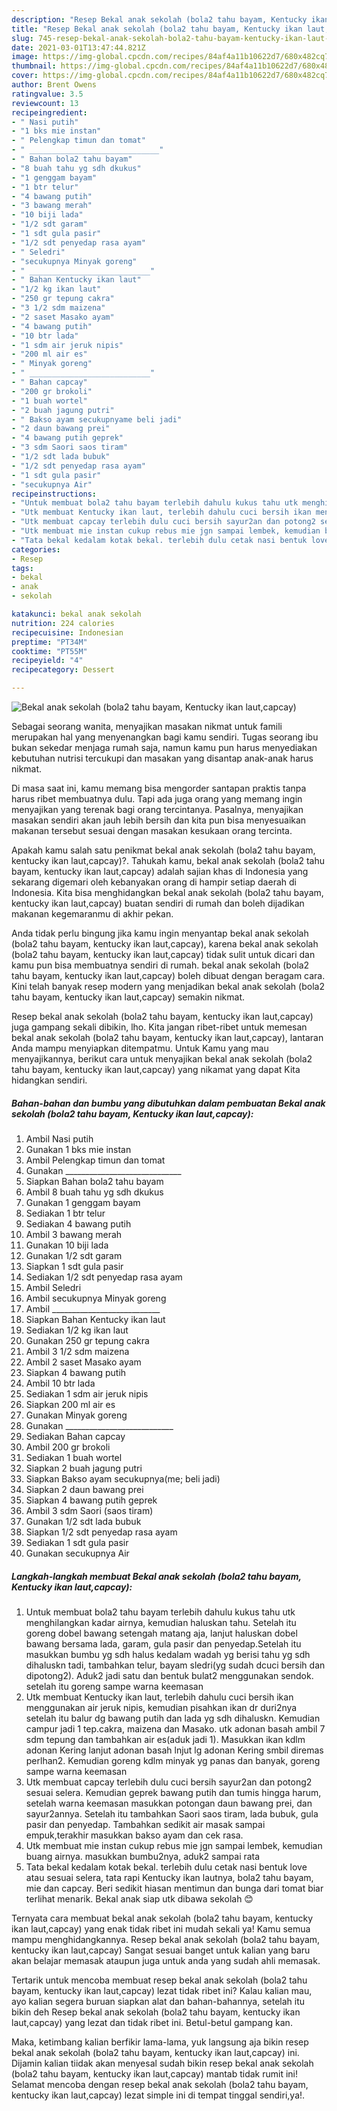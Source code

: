 ```yaml
---
description: "Resep Bekal anak sekolah (bola2 tahu bayam, Kentucky ikan laut,capcay) yang enak Untuk Jualan"
title: "Resep Bekal anak sekolah (bola2 tahu bayam, Kentucky ikan laut,capcay) yang enak Untuk Jualan"
slug: 745-resep-bekal-anak-sekolah-bola2-tahu-bayam-kentucky-ikan-laut-capcay-yang-enak-untuk-jualan
date: 2021-03-01T13:47:44.821Z
image: https://img-global.cpcdn.com/recipes/84af4a11b10622d7/680x482cq70/bekal-anak-sekolah-bola2-tahu-bayam-kentucky-ikan-lautcapcay-foto-resep-utama.jpg
thumbnail: https://img-global.cpcdn.com/recipes/84af4a11b10622d7/680x482cq70/bekal-anak-sekolah-bola2-tahu-bayam-kentucky-ikan-lautcapcay-foto-resep-utama.jpg
cover: https://img-global.cpcdn.com/recipes/84af4a11b10622d7/680x482cq70/bekal-anak-sekolah-bola2-tahu-bayam-kentucky-ikan-lautcapcay-foto-resep-utama.jpg
author: Brent Owens
ratingvalue: 3.5
reviewcount: 13
recipeingredient:
- " Nasi putih"
- "1 bks mie instan"
- " Pelengkap timun dan tomat"
- " _____________________________"
- " Bahan bola2 tahu bayam"
- "8 buah tahu yg sdh dkukus"
- "1 genggam bayam"
- "1 btr telur"
- "4 bawang putih"
- "3 bawang merah"
- "10 biji lada"
- "1/2 sdt garam"
- "1 sdt gula pasir"
- "1/2 sdt penyedap rasa ayam"
- " Seledri"
- "secukupnya Minyak goreng"
- " ___________________________"
- " Bahan Kentucky ikan laut"
- "1/2 kg ikan laut"
- "250 gr tepung cakra"
- "3 1/2 sdm maizena"
- "2 saset Masako ayam"
- "4 bawang putih"
- "10 btr lada"
- "1 sdm air jeruk nipis"
- "200 ml air es"
- " Minyak goreng"
- " ___________________________"
- " Bahan capcay"
- "200 gr brokoli"
- "1 buah wortel"
- "2 buah jagung putri"
- " Bakso ayam secukupnyame beli jadi"
- "2 daun bawang prei"
- "4 bawang putih geprek"
- "3 sdm Saori saos tiram"
- "1/2 sdt lada bubuk"
- "1/2 sdt penyedap rasa ayam"
- "1 sdt gula pasir"
- "secukupnya Air"
recipeinstructions:
- "Untuk membuat bola2 tahu bayam terlebih dahulu kukus tahu utk menghilangkan kadar airnya, kemudian haluskan tahu. Setelah itu goreng dobel bawang setengah matang aja, lanjut haluskan dobel bawang bersama lada, garam, gula pasir dan penyedap.Setelah itu masukkan bumbu yg sdh halus kedalam wadah yg berisi tahu yg sdh dihaluskn tadi, tambahkan telur, bayam sledri(yg sudah dcuci bersih dan dipotong2). Aduk2 jadi satu dan bentuk bulat2 menggunakan sendok. setelah itu goreng sampe warna keemasan"
- "Utk membuat Kentucky ikan laut, terlebih dahulu cuci bersih ikan menggunakan air jeruk nipis, kemudian pisahkan ikan dr duri2nya setelah itu balur dg bawang putih dan lada yg sdh dihaluskn. Kemudian campur jadi 1 tep.cakra, maizena dan Masako. utk adonan basah ambil 7 sdm tepung dan tambahkan air es(aduk jadi 1). Masukkan ikan kdlm adonan Kering lanjut adonan basah lnjut lg adonan Kering smbil diremas perlhan2. Kemudian goreng kdlm minyak yg panas dan banyak, goreng sampe warna keemasan"
- "Utk membuat capcay terlebih dulu cuci bersih sayur2an dan potong2 sesuai selera. Kemudian geprek bawang putih dan tumis hingga harum, setelah warna keemasan masukkan potongan daun bawang prei, dan sayur2annya. Setelah itu tambahkan Saori saos tiram, lada bubuk, gula pasir dan penyedap. Tambahkan sedikit air masak sampai empuk,terakhir masukkan bakso ayam dan cek rasa."
- "Utk membuat mie instan cukup rebus mie jgn sampai lembek, kemudian buang airnya. masukkan bumbu2nya, aduk2 sampai rata"
- "Tata bekal kedalam kotak bekal. terlebih dulu cetak nasi bentuk love atau sesuai selera, tata rapi Kentucky ikan lautnya, bola2 tahu bayam, mie dan capcay. Beri sedikit hiasan mentimun dan bunga dari tomat biar terlihat menarik. Bekal anak siap utk dibawa sekolah 😊"
categories:
- Resep
tags:
- bekal
- anak
- sekolah

katakunci: bekal anak sekolah 
nutrition: 224 calories
recipecuisine: Indonesian
preptime: "PT34M"
cooktime: "PT55M"
recipeyield: "4"
recipecategory: Dessert

---
```



![Bekal anak sekolah (bola2 tahu bayam, Kentucky ikan laut,capcay)](https://img-global.cpcdn.com/recipes/84af4a11b10622d7/680x482cq70/bekal-anak-sekolah-bola2-tahu-bayam-kentucky-ikan-lautcapcay-foto-resep-utama.jpg)

Sebagai seorang wanita, menyajikan masakan nikmat untuk famili merupakan hal yang menyenangkan bagi kamu sendiri. Tugas seorang ibu bukan sekedar menjaga rumah saja, namun kamu pun harus menyediakan kebutuhan nutrisi tercukupi dan masakan yang disantap anak-anak harus nikmat.

Di masa  saat ini, kamu memang bisa mengorder santapan praktis tanpa harus ribet membuatnya dulu. Tapi ada juga orang yang memang ingin menyajikan yang terenak bagi orang tercintanya. Pasalnya, menyajikan masakan sendiri akan jauh lebih bersih dan kita pun bisa menyesuaikan makanan tersebut sesuai dengan masakan kesukaan orang tercinta. 



Apakah kamu salah satu penikmat bekal anak sekolah (bola2 tahu bayam, kentucky ikan laut,capcay)?. Tahukah kamu, bekal anak sekolah (bola2 tahu bayam, kentucky ikan laut,capcay) adalah sajian khas di Indonesia yang sekarang digemari oleh kebanyakan orang di hampir setiap daerah di Indonesia. Kita bisa menghidangkan bekal anak sekolah (bola2 tahu bayam, kentucky ikan laut,capcay) buatan sendiri di rumah dan boleh dijadikan makanan kegemaranmu di akhir pekan.

Anda tidak perlu bingung jika kamu ingin menyantap bekal anak sekolah (bola2 tahu bayam, kentucky ikan laut,capcay), karena bekal anak sekolah (bola2 tahu bayam, kentucky ikan laut,capcay) tidak sulit untuk dicari dan kamu pun bisa membuatnya sendiri di rumah. bekal anak sekolah (bola2 tahu bayam, kentucky ikan laut,capcay) boleh dibuat dengan beragam cara. Kini telah banyak resep modern yang menjadikan bekal anak sekolah (bola2 tahu bayam, kentucky ikan laut,capcay) semakin nikmat.

Resep bekal anak sekolah (bola2 tahu bayam, kentucky ikan laut,capcay) juga gampang sekali dibikin, lho. Kita jangan ribet-ribet untuk memesan bekal anak sekolah (bola2 tahu bayam, kentucky ikan laut,capcay), lantaran Anda mampu menyiapkan ditempatmu. Untuk Kamu yang mau menyajikannya, berikut cara untuk menyajikan bekal anak sekolah (bola2 tahu bayam, kentucky ikan laut,capcay) yang nikamat yang dapat Kita hidangkan sendiri.

<!--inarticleads1-->

##### Bahan-bahan dan bumbu yang dibutuhkan dalam pembuatan Bekal anak sekolah (bola2 tahu bayam, Kentucky ikan laut,capcay):

1. Ambil  Nasi putih
1. Gunakan 1 bks mie instan
1. Ambil  Pelengkap timun dan tomat
1. Gunakan  _____________________________
1. Siapkan  Bahan bola2 tahu bayam
1. Ambil 8 buah tahu yg sdh dkukus
1. Gunakan 1 genggam bayam
1. Sediakan 1 btr telur
1. Sediakan 4 bawang putih
1. Ambil 3 bawang merah
1. Gunakan 10 biji lada
1. Gunakan 1/2 sdt garam
1. Siapkan 1 sdt gula pasir
1. Sediakan 1/2 sdt penyedap rasa ayam
1. Ambil  Seledri
1. Ambil secukupnya Minyak goreng
1. Ambil  ___________________________
1. Siapkan  Bahan Kentucky ikan laut
1. Sediakan 1/2 kg ikan laut
1. Gunakan 250 gr tepung cakra
1. Ambil 3 1/2 sdm maizena
1. Ambil 2 saset Masako ayam
1. Siapkan 4 bawang putih
1. Ambil 10 btr lada
1. Sediakan 1 sdm air jeruk nipis
1. Siapkan 200 ml air es
1. Gunakan  Minyak goreng
1. Gunakan  ___________________________
1. Sediakan  Bahan capcay
1. Ambil 200 gr brokoli
1. Sediakan 1 buah wortel
1. Siapkan 2 buah jagung putri
1. Siapkan  Bakso ayam secukupnya(me; beli jadi)
1. Siapkan 2 daun bawang prei
1. Siapkan 4 bawang putih geprek
1. Ambil 3 sdm Saori (saos tiram)
1. Gunakan 1/2 sdt lada bubuk
1. Siapkan 1/2 sdt penyedap rasa ayam
1. Sediakan 1 sdt gula pasir
1. Gunakan secukupnya Air




<!--inarticleads2-->

##### Langkah-langkah membuat Bekal anak sekolah (bola2 tahu bayam, Kentucky ikan laut,capcay):

1. Untuk membuat bola2 tahu bayam terlebih dahulu kukus tahu utk menghilangkan kadar airnya, kemudian haluskan tahu. Setelah itu goreng dobel bawang setengah matang aja, lanjut haluskan dobel bawang bersama lada, garam, gula pasir dan penyedap.Setelah itu masukkan bumbu yg sdh halus kedalam wadah yg berisi tahu yg sdh dihaluskn tadi, tambahkan telur, bayam sledri(yg sudah dcuci bersih dan dipotong2). Aduk2 jadi satu dan bentuk bulat2 menggunakan sendok. setelah itu goreng sampe warna keemasan
1. Utk membuat Kentucky ikan laut, terlebih dahulu cuci bersih ikan menggunakan air jeruk nipis, kemudian pisahkan ikan dr duri2nya setelah itu balur dg bawang putih dan lada yg sdh dihaluskn. Kemudian campur jadi 1 tep.cakra, maizena dan Masako. utk adonan basah ambil 7 sdm tepung dan tambahkan air es(aduk jadi 1). Masukkan ikan kdlm adonan Kering lanjut adonan basah lnjut lg adonan Kering smbil diremas perlhan2. Kemudian goreng kdlm minyak yg panas dan banyak, goreng sampe warna keemasan
1. Utk membuat capcay terlebih dulu cuci bersih sayur2an dan potong2 sesuai selera. Kemudian geprek bawang putih dan tumis hingga harum, setelah warna keemasan masukkan potongan daun bawang prei, dan sayur2annya. Setelah itu tambahkan Saori saos tiram, lada bubuk, gula pasir dan penyedap. Tambahkan sedikit air masak sampai empuk,terakhir masukkan bakso ayam dan cek rasa.
1. Utk membuat mie instan cukup rebus mie jgn sampai lembek, kemudian buang airnya. masukkan bumbu2nya, aduk2 sampai rata
1. Tata bekal kedalam kotak bekal. terlebih dulu cetak nasi bentuk love atau sesuai selera, tata rapi Kentucky ikan lautnya, bola2 tahu bayam, mie dan capcay. Beri sedikit hiasan mentimun dan bunga dari tomat biar terlihat menarik. Bekal anak siap utk dibawa sekolah 😊




Ternyata cara membuat bekal anak sekolah (bola2 tahu bayam, kentucky ikan laut,capcay) yang enak tidak ribet ini mudah sekali ya! Kamu semua mampu menghidangkannya. Resep bekal anak sekolah (bola2 tahu bayam, kentucky ikan laut,capcay) Sangat sesuai banget untuk kalian yang baru akan belajar memasak ataupun juga untuk anda yang sudah ahli memasak.

Tertarik untuk mencoba membuat resep bekal anak sekolah (bola2 tahu bayam, kentucky ikan laut,capcay) lezat tidak ribet ini? Kalau kalian mau, ayo kalian segera buruan siapkan alat dan bahan-bahannya, setelah itu bikin deh Resep bekal anak sekolah (bola2 tahu bayam, kentucky ikan laut,capcay) yang lezat dan tidak ribet ini. Betul-betul gampang kan. 

Maka, ketimbang kalian berfikir lama-lama, yuk langsung aja bikin resep bekal anak sekolah (bola2 tahu bayam, kentucky ikan laut,capcay) ini. Dijamin kalian tiidak akan menyesal sudah bikin resep bekal anak sekolah (bola2 tahu bayam, kentucky ikan laut,capcay) mantab tidak rumit ini! Selamat mencoba dengan resep bekal anak sekolah (bola2 tahu bayam, kentucky ikan laut,capcay) lezat simple ini di tempat tinggal sendiri,ya!.

